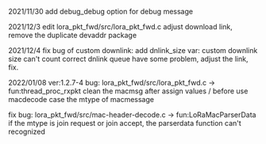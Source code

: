 2021/11/30
add debug_debug option for debug message

2021/12/3
edit lora_pkt_fwd/src/lora_pkt_fwd.c 
adjust download link, remove the duplicate devaddr package

2021/12/4
fix bug of custom downlink:
add dnlink_size var: custom downlink size can't count correct 
dnlink queue have some problem, adjust the link, fix.

2022/01/08  ver:1.2.7-4
bug: lora_pkt_fwd/src/lora_pkt_fwd.c -> fun:thread_proc_rxpkt
clean the macmsg after assign values / before use
macdecode case the mtype of macmessage

fix bug: lora_pkt_fwd/src/mac-header-decode.c -> fun:LoRaMacParserData
if the mtype is join request or join accept, the parserdata function can't recognized 
